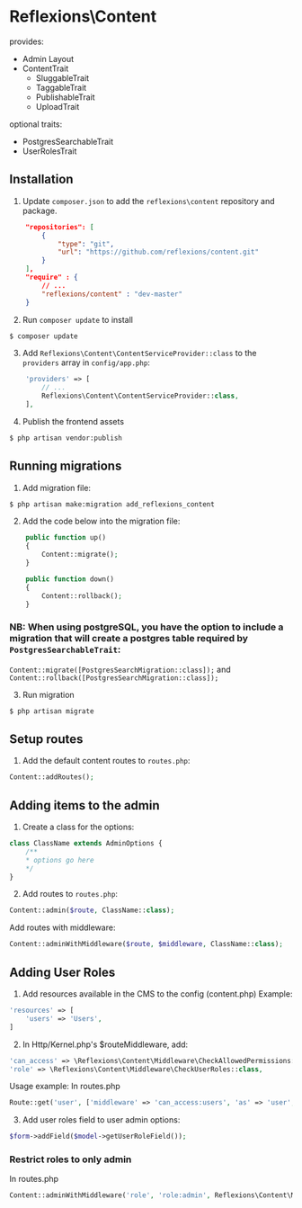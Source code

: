 # Reflexions\Content

provides:

- Admin Layout
- ContentTrait
  - SluggableTrait
  - TaggableTrait
  - PublishableTrait
  - UploadTrait

optional traits:
- PostgresSearchableTrait
- UserRolesTrait

## Installation

1. Update `composer.json` to add the `reflexions\content` repository and package.

```json
    "repositories": [
        {
            "type": "git",
            "url": "https://github.com/reflexions/content.git"
        }
    ],
    "require" : {
    	// ...
        "reflexions/content" : "dev-master"
	}
```

2. Run `composer update` to install

```bash
$ composer update
```

3. Add `Reflexions\Content\ContentServiceProvider::class` to the `providers` array in `config/app.php`:
```php
    'providers' => [
    	// ...
        Reflexions\Content\ContentServiceProvider::class,
    ],
```

4. Publish the frontend assets
```bash
$ php artisan vendor:publish
```

##

## Running migrations

1. Add migration file:
```bash
$ php artisan make:migration add_reflexions_content
```

2. Add the code below into the migration file:
```php
    public function up()
    {
        Content::migrate();
    }

    public function down()
    {
        Content::rollback();
    }
```

### NB: When using postgreSQL, you have the option to include a migration that will create a postgres table required by `PostgresSearchableTrait`:
`Content::migrate([PostgresSearchMigration::class]);` and `Content::rollback([PostgresSearchMigration::class]);`

3. Run migration
```bash
$ php artisan migrate
```

##

## Setup routes

1. Add the default content routes to `routes.php`:
```php
Content::addRoutes();
```

##

## Adding items to the admin

1. Create a class for the options:
```php
class ClassName extends AdminOptions {
    /**
    * options go here
    */
}
```

2. Add routes to `routes.php`:
```php
Content::admin($route, ClassName::class);
```

Add routes with middleware:
```php
Content::adminWithMiddleware($route, $middleware, ClassName::class);
```

##

## Adding User Roles
1. Add resources available in the CMS to the config (content.php)
Example:
```php
'resources' => [
    'users' => 'Users',   	
]
```

2. In Http/Kernel.php's $routeMiddleware, add:
```php
'can_access' => \Reflexions\Content\Middleware\CheckAllowedPermissions::class,
'role' => \Reflexions\Content\Middleware\CheckUserRoles::class,
```
Usage example:
In routes.php
```php
Route::get('user', ['middleware' => 'can_access:users', 'as' => 'user', 'uses' => 'UserController@show']);
```

3. Add user roles field to user admin options:
```php
$form->addField($model->getUserRoleField());
```

### Restrict roles to only admin
In routes.php
```php
Content::adminWithMiddleware('role', 'role:admin', Reflexions\Content\Models\Admin\UserRoleAdminOptions::class);
```
